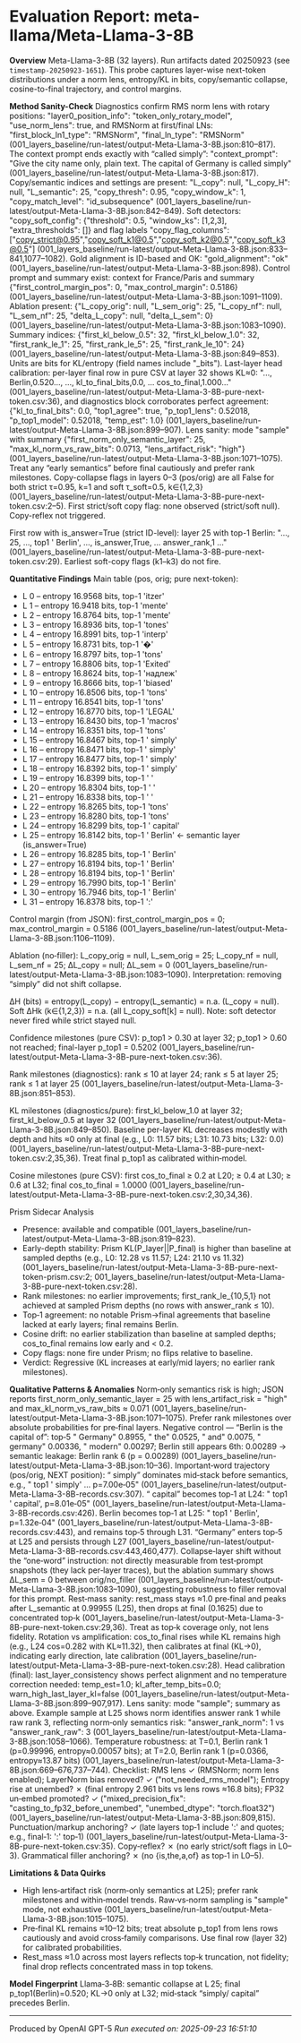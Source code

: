 # Evaluation Report: meta-llama/Meta-Llama-3-8B
**Overview**
Meta-Llama-3-8B (32 layers). Run artifacts dated 20250923 (see `timestamp-20250923-1651`). This probe captures layer-wise next-token distributions under a norm lens, entropy/KL in bits, copy/semantic collapse, cosine-to-final trajectory, and control margins.

**Method Sanity-Check**
Diagnostics confirm RMS norm lens with rotary positions: "layer0_position_info": "token_only_rotary_model", "use_norm_lens": true, and RMSNorm at first/final LNs: "first_block_ln1_type": "RMSNorm", "final_ln_type": "RMSNorm" (001_layers_baseline/run-latest/output-Meta-Llama-3-8B.json:810–817). The context prompt ends exactly with “called simply”: "context_prompt": "Give the city name only, plain text. The capital of Germany is called simply" (001_layers_baseline/run-latest/output-Meta-Llama-3-8B.json:817). Copy/semantic indices and settings are present: "L_copy": null, "L_copy_H": null, "L_semantic": 25, "copy_thresh": 0.95, "copy_window_k": 1, "copy_match_level": "id_subsequence" (001_layers_baseline/run-latest/output-Meta-Llama-3-8B.json:842–849). Soft detectors: "copy_soft_config": {"threshold": 0.5, "window_ks": [1,2,3], "extra_thresholds": []} and flag labels "copy_flag_columns": ["copy_strict@0.95","copy_soft_k1@0.5","copy_soft_k2@0.5","copy_soft_k3@0.5"] (001_layers_baseline/run-latest/output-Meta-Llama-3-8B.json:833–841,1077–1082). Gold alignment is ID-based and OK: "gold_alignment": "ok" (001_layers_baseline/run-latest/output-Meta-Llama-3-8B.json:898). Control prompt and summary exist: context for France/Paris and summary {"first_control_margin_pos": 0, "max_control_margin": 0.5186} (001_layers_baseline/run-latest/output-Meta-Llama-3-8B.json:1091–1109). Ablation present: {"L_copy_orig": null, "L_sem_orig": 25, "L_copy_nf": null, "L_sem_nf": 25, "delta_L_copy": null, "delta_L_sem": 0} (001_layers_baseline/run-latest/output-Meta-Llama-3-8B.json:1083–1090). Summary indices: {"first_kl_below_0.5": 32, "first_kl_below_1.0": 32, "first_rank_le_1": 25, "first_rank_le_5": 25, "first_rank_le_10": 24} (001_layers_baseline/run-latest/output-Meta-Llama-3-8B.json:849–853). Units are bits for KL/entropy (field names include "_bits"). Last-layer head calibration: per-layer final row in pure CSV at layer 32 shows KL≈0: "..., Berlin,0.520..., ..., kl_to_final_bits,0.0, ... cos_to_final,1.000..." (001_layers_baseline/run-latest/output-Meta-Llama-3-8B-pure-next-token.csv:36), and diagnostics block corroborates perfect agreement: {"kl_to_final_bits": 0.0, "top1_agree": true, "p_top1_lens": 0.52018, "p_top1_model": 0.52018, "temp_est": 1.0} (001_layers_baseline/run-latest/output-Meta-Llama-3-8B.json:899–907). Lens sanity: mode "sample" with summary {"first_norm_only_semantic_layer": 25, "max_kl_norm_vs_raw_bits": 0.0713, "lens_artifact_risk": "high"} (001_layers_baseline/run-latest/output-Meta-Llama-3-8B.json:1071–1075). Treat any “early semantics” before final cautiously and prefer rank milestones.
Copy-collapse flags in layers 0–3 (pos/orig) are all False for both strict τ=0.95, k=1 and soft τ_soft=0.5, k∈{1,2,3} (001_layers_baseline/run-latest/output-Meta-Llama-3-8B-pure-next-token.csv:2–5). First strict/soft copy flag: none observed (strict/soft null). Copy-reflex not triggered.

First row with is_answer=True (strict ID-level): layer 25 with top-1 Berlin: "..., 25, …, top1 ' Berlin', …, is_answer,True, … answer_rank,1 …" (001_layers_baseline/run-latest/output-Meta-Llama-3-8B-pure-next-token.csv:29). Earliest soft-copy flags (k1–k3) do not fire.

**Quantitative Findings**
Main table (pos, orig; pure next-token):
- L 0 – entropy 16.9568 bits, top-1 'itzer'
- L 1 – entropy 16.9418 bits, top-1 'mente'
- L 2 – entropy 16.8764 bits, top-1 'mente'
- L 3 – entropy 16.8936 bits, top-1 'tones'
- L 4 – entropy 16.8991 bits, top-1 'interp'
- L 5 – entropy 16.8731 bits, top-1 '�'
- L 6 – entropy 16.8797 bits, top-1 'tons'
- L 7 – entropy 16.8806 bits, top-1 'Exited'
- L 8 – entropy 16.8624 bits, top-1 'надлеж'
- L 9 – entropy 16.8666 bits, top-1 'biased'
- L 10 – entropy 16.8506 bits, top-1 'tons'
- L 11 – entropy 16.8541 bits, top-1 'tons'
- L 12 – entropy 16.8770 bits, top-1 'LEGAL'
- L 13 – entropy 16.8430 bits, top-1 'macros'
- L 14 – entropy 16.8351 bits, top-1 'tons'
- L 15 – entropy 16.8467 bits, top-1 ' simply'
- L 16 – entropy 16.8471 bits, top-1 ' simply'
- L 17 – entropy 16.8477 bits, top-1 ' simply'
- L 18 – entropy 16.8392 bits, top-1 ' simply'
- L 19 – entropy 16.8399 bits, top-1 ' '
- L 20 – entropy 16.8304 bits, top-1 ' '
- L 21 – entropy 16.8338 bits, top-1 ' '
- L 22 – entropy 16.8265 bits, top-1 'tons'
- L 23 – entropy 16.8280 bits, top-1 'tons'
- L 24 – entropy 16.8299 bits, top-1 ' capital'
- L 25 – entropy 16.8142 bits, top-1 ' Berlin'  ← semantic layer (is_answer=True)
- L 26 – entropy 16.8285 bits, top-1 ' Berlin'
- L 27 – entropy 16.8194 bits, top-1 ' Berlin'
- L 28 – entropy 16.8194 bits, top-1 ' Berlin'
- L 29 – entropy 16.7990 bits, top-1 ' Berlin'
- L 30 – entropy 16.7946 bits, top-1 ' Berlin'
- L 31 – entropy 16.8378 bits, top-1 ':'

Control margin (from JSON): first_control_margin_pos = 0; max_control_margin = 0.5186 (001_layers_baseline/run-latest/output-Meta-Llama-3-8B.json:1106–1109).

Ablation (no‑filler): L_copy_orig = null, L_sem_orig = 25; L_copy_nf = null, L_sem_nf = 25; ΔL_copy = null; ΔL_sem = 0 (001_layers_baseline/run-latest/output-Meta-Llama-3-8B.json:1083–1090). Interpretation: removing “simply” did not shift collapse.

ΔH (bits) = entropy(L_copy) − entropy(L_semantic) = n.a. (L_copy = null). Soft ΔHk (k∈{1,2,3}) = n.a. (all L_copy_soft[k] = null). Note: soft detector never fired while strict stayed null.

Confidence milestones (pure CSV): p_top1 > 0.30 at layer 32; p_top1 > 0.60 not reached; final-layer p_top1 = 0.5202 (001_layers_baseline/run-latest/output-Meta-Llama-3-8B-pure-next-token.csv:36).

Rank milestones (diagnostics): rank ≤ 10 at layer 24; rank ≤ 5 at layer 25; rank ≤ 1 at layer 25 (001_layers_baseline/run-latest/output-Meta-Llama-3-8B.json:851–853).

KL milestones (diagnostics/pure): first_kl_below_1.0 at layer 32; first_kl_below_0.5 at layer 32 (001_layers_baseline/run-latest/output-Meta-Llama-3-8B.json:849–850). Baseline per-layer KL decreases modestly with depth and hits ≈0 only at final (e.g., L0: 11.57 bits; L31: 10.73 bits; L32: 0.0) (001_layers_baseline/run-latest/output-Meta-Llama-3-8B-pure-next-token.csv:2,35,36). Treat final p_top1 as calibrated within‑model.

Cosine milestones (pure CSV): first cos_to_final ≥ 0.2 at L20; ≥ 0.4 at L30; ≥ 0.6 at L32; final cos_to_final = 1.0000 (001_layers_baseline/run-latest/output-Meta-Llama-3-8B-pure-next-token.csv:2,30,34,36).

Prism Sidecar Analysis
- Presence: available and compatible (001_layers_baseline/run-latest/output-Meta-Llama-3-8B.json:819–823).
- Early-depth stability: Prism KL(P_layer||P_final) is higher than baseline at sampled depths (e.g., L0: 12.28 vs 11.57; L24: 21.10 vs 11.32) (001_layers_baseline/run-latest/output-Meta-Llama-3-8B-pure-next-token-prism.csv:2; 001_layers_baseline/run-latest/output-Meta-Llama-3-8B-pure-next-token.csv:28).
- Rank milestones: no earlier improvements; first_rank_le_{10,5,1} not achieved at sampled Prism depths (no rows with answer_rank ≤ 10).
- Top‑1 agreement: no notable Prism→final agreements that baseline lacked at early layers; final remains Berlin.
- Cosine drift: no earlier stabilization than baseline at sampled depths; cos_to_final remains low early and < 0.2.
- Copy flags: none fire under Prism; no flips relative to baseline.
- Verdict: Regressive (KL increases at early/mid layers; no earlier rank milestones).

**Qualitative Patterns & Anomalies**
Norm‑only semantics risk is high; JSON reports first_norm_only_semantic_layer = 25 with lens_artifact_risk = "high" and max_kl_norm_vs_raw_bits ≈ 0.071 (001_layers_baseline/run-latest/output-Meta-Llama-3-8B.json:1071–1075). Prefer rank milestones over absolute probabilities for pre‑final layers.
Negative control — “Berlin is the capital of”: top‑5 " Germany" 0.8955, " the" 0.0525, " and" 0.0075, " germany" 0.00336, " modern" 0.00297; Berlin still appears 6th: 0.00289 → semantic leakage: Berlin rank 6 (p = 0.00289) (001_layers_baseline/run-latest/output-Meta-Llama-3-8B.json:10–36).
Important‑word trajectory (pos/orig, NEXT position): “ simply” dominates mid‑stack before semantics, e.g., " top1 ' simply' … p=7.00e‑05" (001_layers_baseline/run-latest/output-Meta-Llama-3-8B-records.csv:307). “ capital” becomes top‑1 at L24: " top1 ' capital', p=8.01e‑05" (001_layers_baseline/run-latest/output-Meta-Llama-3-8B-records.csv:426). Berlin becomes top‑1 at L25: " top1 ' Berlin', p=1.32e‑04" (001_layers_baseline/run-latest/output-Meta-Llama-3-8B-records.csv:443), and remains top‑5 through L31. “Germany” enters top‑5 at L25 and persists through L27 (001_layers_baseline/run-latest/output-Meta-Llama-3-8B-records.csv:443,460,477).
Collapse‑layer shift without the “one‑word” instruction: not directly measurable from test‑prompt snapshots (they lack per‑layer traces), but the ablation summary shows ΔL_sem = 0 between orig/no_filler (001_layers_baseline/run-latest/output-Meta-Llama-3-8B.json:1083–1090), suggesting robustness to filler removal for this prompt.
Rest‑mass sanity: rest_mass stays ≈1.0 pre‑final and peaks after L_semantic at 0.99955 (L25), then drops at final (0.1625) due to concentrated top‑k (001_layers_baseline/run-latest/output-Meta-Llama-3-8B-pure-next-token.csv:29,36). Treat as top‑k coverage only, not lens fidelity.
Rotation vs amplification: cos_to_final rises while KL remains high (e.g., L24 cos=0.282 with KL≈11.32), then calibrates at final (KL→0), indicating early direction, late calibration (001_layers_baseline/run-latest/output-Meta-Llama-3-8B-pure-next-token.csv:28).
Head calibration (final): last_layer_consistency shows perfect alignment and no temperature correction needed: temp_est=1.0; kl_after_temp_bits=0.0; warn_high_last_layer_kl=false (001_layers_baseline/run-latest/output-Meta-Llama-3-8B.json:899–907,917).
Lens sanity: mode "sample"; summary as above. Example sample at L25 shows norm identifies answer rank 1 while raw rank 3, reflecting norm‑only semantics risk: "answer_rank_norm": 1 vs "answer_rank_raw": 3 (001_layers_baseline/run-latest/output-Meta-Llama-3-8B.json:1058–1066).
Temperature robustness: at T=0.1, Berlin rank 1 (p=0.99996, entropy≈0.00057 bits); at T=2.0, Berlin rank 1 (p=0.0366, entropy≈13.87 bits) (001_layers_baseline/run-latest/output-Meta-Llama-3-8B.json:669–676,737–744).
Checklist: RMS lens ✓ (RMSNorm; norm lens enabled); LayerNorm bias removed? ✓ ("not_needed_rms_model"); Entropy rise at unembed? ✗ (final entropy 2.961 bits vs lens rows ≈16.8 bits); FP32 un‑embed promoted? ✓ ("mixed_precision_fix": "casting_to_fp32_before_unembed", "unembed_dtype": "torch.float32") (001_layers_baseline/run-latest/output-Meta-Llama-3-8B.json:809,815). Punctuation/markup anchoring? ✓ (late layers top‑1 include ':' and quotes; e.g., final‑1: ':' top‑1) (001_layers_baseline/run-latest/output-Meta-Llama-3-8B-pure-next-token.csv:35). Copy‑reflex? ✗ (no early strict/soft flags in L0–3). Grammatical filler anchoring? ✗ (no {is,the,a,of} as top‑1 in L0–5).

**Limitations & Data Quirks**
- High lens‑artifact risk (norm‑only semantics at L25); prefer rank milestones and within‑model trends. Raw‑vs‑norm sampling is "sample" mode, not exhaustive (001_layers_baseline/run-latest/output-Meta-Llama-3-8B.json:1015–1075).
- Pre‑final KL remains ≈10–12 bits; treat absolute p_top1 from lens rows cautiously and avoid cross‑family comparisons. Use final row (layer 32) for calibrated probabilities.
- Rest_mass ≈1.0 across most layers reflects top‑k truncation, not fidelity; final drop reflects concentrated mass in top tokens.

**Model Fingerprint**
Llama‑3‑8B: semantic collapse at L 25; final p_top1(Berlin)=0.520; KL→0 only at L32; mid‑stack “simply/ capital” precedes Berlin.

---
Produced by OpenAI GPT-5 
*Run executed on: 2025-09-23 16:51:10*
